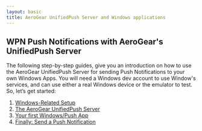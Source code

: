 ```yaml
---
layout: basic
title: AeroGear UnifiedPush Server and Windows applications
---
```


## WPN Push Notifications with AeroGear's UnifiedPush Server

The following step-by-step guides, give you an introduction on how to use the AeroGear UnifiedPush Server for sending Push Notifications to your own Windows Apps. You will need a Windows dev account to use Window's services, and can use either a real Windows device or the emulator to test. So, let’s get started:

1. [Windows-Related Setup](windows-setup)
3. [The AeroGear UnifiedPush Server](register-device)
3. [Your first Windows/Push App](windows-app)
4. [Finally: Send a Push Notification](push-notification)
